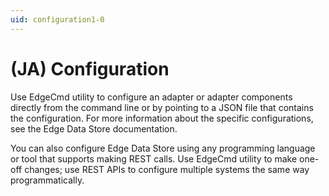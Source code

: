```yaml
---
uid: configuration1-0
---
```


# (JA) Configuration
Use EdgeCmd utility to configure an adapter or adapter components directly from the command line or by pointing to a JSON file that contains the configuration. For more information about the specific configurations, see the Edge Data Store documentation.

You can also configure Edge Data Store using any programming language or tool that supports making REST calls. Use EdgeCmd utility to make one-off changes; use REST APIs to configure multiple systems the same way programmatically.
